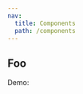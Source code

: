 ```yaml
---
nav:
  title: Components
  path: /components
---
```


## Foo

Demo:

<code src="./demos" pure="true"></code>
